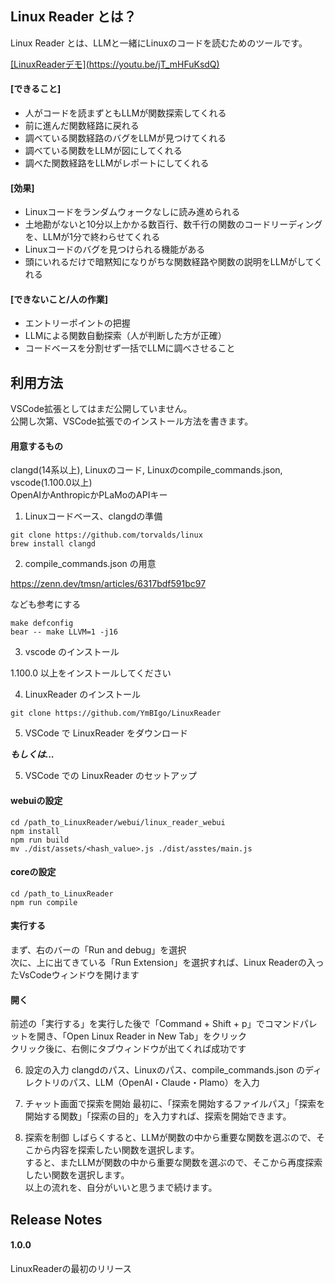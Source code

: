 ## Linux Reader とは？
Linux Reader とは、LLMと一緒にLinuxのコードを読むためのツールです。

[\[LinuxReaderデモ\](https://youtu.be/jT_mHFuKsdQ)](https://youtu.be/jT_mHFuKsdQ)

#### [できること]
- 人がコードを読まずともLLMが関数探索してくれる
- 前に進んだ関数経路に戻れる
- 調べている関数経路のバグをLLMが見つけてくれる
- 調べている関数をLLMが図にしてくれる
- 調べた関数経路をLLMがレポートにしてくれる

#### [効果]
- Linuxコードをランダムウォークなしに読み進められる
- 土地勘がないと10分以上かかる数百行、数千行の関数のコードリーディングを、LLMが1分で終わらせてくれる
- Linuxコードのバグを見つけられる機能がある
- 頭にいれるだけで暗黙知になりがちな関数経路や関数の説明をLLMがしてくれる

#### [できないこと/人の作業]
- エントリーポイントの把握
- LLMによる関数自動探索（人が判断した方が正確）
- コードベースを分割せず一括でLLMに調べさせること

## 利用方法
VSCode拡張としてはまだ公開していません。  
公開し次第、VSCode拡張でのインストール方法を書きます。

#### 用意するもの
clangd(14系以上), Linuxのコード, Linuxのcompile_commands.json, vscode(1.100.0以上)  
OpenAIかAnthropicかPLaMoのAPIキー

1. Linuxコードベース、clangdの準備

```
git clone https://github.com/torvalds/linux
brew install clangd
```

2. compile_commands.json の用意

https://zenn.dev/tmsn/articles/6317bdf591bc97

なども参考にする

```
make defconfig
bear -- make LLVM=1 -j16
```

3. vscode のインストール

1.100.0 以上をインストールしてください

4. LinuxReader のインストール

```
git clone https://github.com/YmBIgo/LinuxReader
```

5. VSCode で LinuxReader をダウンロード

***もしくは...***

5. VSCode での LinuxReader のセットアップ

#### webuiの設定
```
cd /path_to_LinuxReader/webui/linux_reader_webui
npm install
npm run build
mv ./dist/assets/<hash_value>.js ./dist/asstes/main.js
```

#### coreの設定

```
cd /path_to_LinuxReader
npm run compile
```

#### 実行する
まず、右のバーの「Run and debug」を選択  
次に、上に出てきている「Run Extension」を選択すれば、Linux Readerの入ったVsCodeウィンドウを開けます

#### 開く
前述の「実行する」を実行した後で「Command + Shift + p」でコマンドパレットを開き、「Open Linux Reader in New Tab」をクリック  
クリック後に、右側にタブウィンドウが出てくれば成功です

6. 設定の入力
clangdのパス、Linuxのパス、compile_commands.json のディレクトリのパス、LLM（OpenAI・Claude・Plamo）を入力

7. チャット画面で探索を開始
最初に、「探索を開始するファイルパス」「探索を開始する関数」「探索の目的」を入力すれば、探索を開始できます。

8. 探索を制御
しばらくすると、LLMが関数の中から重要な関数を選ぶので、そこから内容を探索したい関数を選択します。  
すると、またLLMが関数の中から重要な関数を選ぶので、そこから再度探索したい関数を選択します。  
以上の流れを、自分がいいと思うまで続けます。

## Release Notes

#### 1.0.0

LinuxReaderの最初のリリース